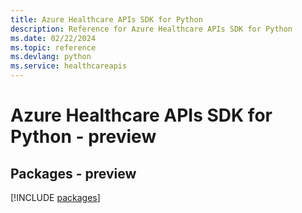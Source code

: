 ```yaml
---
title: Azure Healthcare APIs SDK for Python
description: Reference for Azure Healthcare APIs SDK for Python
ms.date: 02/22/2024
ms.topic: reference
ms.devlang: python
ms.service: healthcareapis
---
```

# Azure Healthcare APIs SDK for Python - preview
## Packages - preview
[!INCLUDE [packages](healthcare-apis-index.md)]